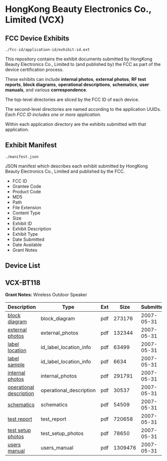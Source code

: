 # HongKong Beauty Electronics Co., Limited (VCX)
## FCC Device Exhibits

```
./fcc-id/application-id/exhibit-id.ext
```

This repository contains the exhibit documents submitted by HongKong Beauty Electronics Co., Limited to (and published by) the FCC as part of the device certification process.

These exhibits can include **internal photos**, **external photos**, **RF test reports**, **block diagrams**, **operational descriptions**, **schematics**, **user manuals**, and various **correspondence**.

The top-level directories are sliced by the FCC ID of each device.

The second-level directories are named according to the application UUIDs. *Each FCC ID includes one or more application.*

Within each application directory are the exhibits submitted with that application. 

## Exhibit Manifest

```
./manifest.json
```

JSON manifest which describes each exhibit submitted by HongKong Beauty Electronics Co., Limited and published by the FCC.

- FCC ID
- Grantee Code
- Product Code
- MD5
- Path
- File Extension
- Content Type
- Size
- Exhibit ID
- Exhibit Description
- Exhibit Type
- Date Submitted
- Date Available
- Grant Notes

## Device List
## VCX-BT118
**Grant Notes:** Wireless Outdoor Speaker

| Description | Type | Ext | Size | Submitted | Available |
| ----------- | ---- | --- | ---- | --------- | --------- |
| [block diagram](VCX-BT118/b601b857cb25902987f9841a492c5643/793871.pdf) | block_diagram | pdf | 273176 | 2007-05-31 | 2007-05-31 |
| [external photos](VCX-BT118/b601b857cb25902987f9841a492c5643/793875.pdf) | external_photos | pdf | 132344 | 2007-05-31 | 2007-05-31 |
| [label location](VCX-BT118/b601b857cb25902987f9841a492c5643/793877.pdf) | id_label_location_info | pdf | 63499 | 2007-05-31 | 2007-05-31 |
| [label sample](VCX-BT118/b601b857cb25902987f9841a492c5643/798777.pdf) | id_label_location_info | pdf | 6634 | 2007-05-31 | 2007-05-31 |
| [internal photos](VCX-BT118/b601b857cb25902987f9841a492c5643/793880.pdf) | internal_photos | pdf | 291791 | 2007-05-31 | 2007-05-31 |
| [operational description](VCX-BT118/b601b857cb25902987f9841a492c5643/793882.pdf) | operational_description | pdf | 30537 | 2007-05-31 | 2007-05-31 |
| [schematics](VCX-BT118/b601b857cb25902987f9841a492c5643/793886.pdf) | schematics | pdf | 54509 | 2007-05-31 | 2007-05-31 |
| [test report](VCX-BT118/b601b857cb25902987f9841a492c5643/798780.pdf) | test_report | pdf | 720658 | 2007-05-31 | 2007-05-31 |
| [test setup photos](VCX-BT118/b601b857cb25902987f9841a492c5643/793888.pdf) | test_setup_photos | pdf | 78650 | 2007-05-31 | 2007-05-31 |
| [users manual](VCX-BT118/b601b857cb25902987f9841a492c5643/793890.pdf) | users_manual | pdf | 1309476 | 2007-05-31 | 2007-05-31 |
